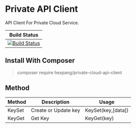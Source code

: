 # Private API Client
API Client For Private Cloud Service.

| Build Status |
| ---- |
| [![Build Status](https://circleci.com/gh/HexPang/Private-Cloud-API-Client.png?circle-token=7b09b960cbb1ddff17c8d93ccf7db44834569514)]() |

## Install With Composer
> composer require hexpang/private-cloud-api-client

## Method
| Method | Description | Usage |
| ------ | ----------- | ----- |
| KeySet | Create or Update key | KeySet(key,[data]) |
| KeyGet | Get Key | KeyGet(key) |
